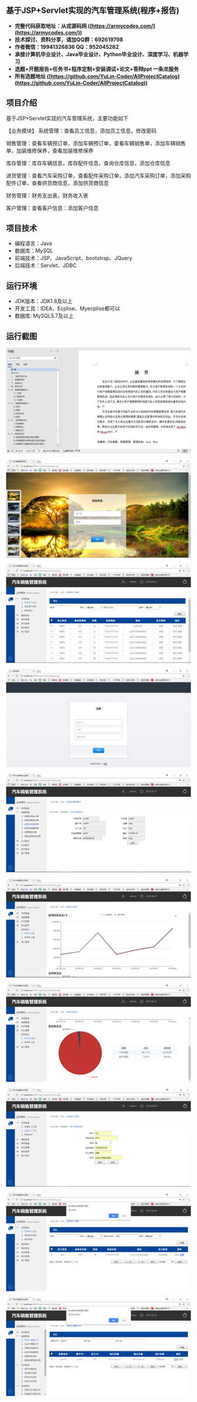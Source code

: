 ## 基于JSP+Servlet实现的汽车管理系统(程序+报告)

- <b>完整代码获取地址：从戎源码网 ([https://armycodes.com/](https://armycodes.com/))</b>
- <b>技术探讨、资料分享，请加QQ群：692619798</b> 
- <b>作者微信：19941326836  QQ：952045282</b> 
- <b>承接计算机毕业设计、Java毕业设计、Python毕业设计、深度学习、机器学习</b>
- <b>选题+开题报告+任务书+程序定制+安装调试+论文+答辩ppt 一条龙服务</b>
- <b>所有选题地址 ([https://github.com/YuLin-Coder/AllProjectCatalog](https://github.com/YuLin-Coder/AllProjectCatalog)) </b>

## 项目介绍
基于JSP+Servlet实现的汽车管理系统，主要功能如下

【业务模块】
系统管理：查看员工信息，添加员工信息，修改密码

销售管理：查看车辆预订单，添加车辆预订单，查看车辆销售单，添加车辆销售单，加装维修保养，查看加装维修保养

库存管理：库存车辆信息，库存配件信息，查询仓库信息，添加仓库信息

进货管理：查看汽车采购订单，查看配件采购订单，添加汽车采购订单，添加采购配件订单，查看供货商信息，添加供货商信息

财务管理：财务支出表，财务收入表

客户管理：查看客户信息：添加客户信息

## 项目技术
- 编程语言：Java
- 数据库：MySQL
- 前端技术：JSP、JavaScript、bootstrap、JQuery
- 后端技术：Servlet、JDBC

## 运行环境
- JDK版本：JDK1.8及以上
- 开发工具：IDEA、Ecplise、Myecplise都可以
- 数据库: MySQL5.7及以上

## 运行截图
![](screenshot/1.png)

![](screenshot/2.png)

![](screenshot/3.png)

![](screenshot/4.png)

![](screenshot/5.png)

![](screenshot/6.png)

![](screenshot/7.png)

![](screenshot/8.png)

![](screenshot/9.png)

![](screenshot/10.png)
